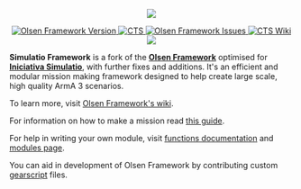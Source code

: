 <p align="center">
    <img src="https://github.com/ProXeN/Simulatio-Framework-Arma-3/blob/master/core/logo.png">
</p>
<p align="center">
    <a href="https://github.com/ProXeN/Simulatio-Framework-Arma-3/releases/latest">
        <img src="https://img.shields.io/badge/Version-3.3.3-blue.svg" alt="Olsen Framework Version">
    </a>
    <a href="https://www.iniciativasimulatio.com.com">
        <img src="https://img.shields.io/badge/Fork-Simulatio-green.svg" alt="CTS">
    </a>
    <a href="https://github.com/ProXeN/Simulatio-Framework-Arma-3/issues">
        <img src="https://img.shields.io/github/issues-raw/ProXeN/Simulatio-Framework-Arma-3.svg?label=Issues" alt="Olsen Framework Issues">
    </a>
    <a href="https://iniciativasimulatio.com/wiki/doku.php?id=edicion:principal">
        <img src="https://img.shields.io/badge/Simulatio-Wiki-lightgrey.svg?colorA=B19E71&colorB=5A5A5A" alt="CTS Wiki">
    </a>
    <a href="https://discord.gg/qnKdQD5mYW">
        <img src="https://img.shields.io/discord/859207675899150417?label=Discord&logo=discord" akt="Discord CTS">
    </a>
</p>

**Simulatio Framework** is a fork of the [**Olsen Framework**](https://github.com/dklollol/Olsen-Framework-Arma-3) optimised for [**Iniciativa Simulatio**](https://www.iniciativasimulatio.com), with further fixes and additions. It's an efficient and modular mission making framework designed to help create large scale, high quality ArmA 3 scenarios. 

To learn more, visit [Olsen Framework's wiki](https://github.com/dklollol/Olsen-Framework-Arma-3/wiki).

For information on how to make a mission read [this guide](https://github.com/dklollol/Olsen-Framework-Arma-3/wiki/Making-your-first-mission).

For help in writing your own module, visit [functions documentation](https://github.com/dklollol/Olsen-Framework-Arma-3/wiki/Framework-functions) and [modules page](https://github.com/dklollol/Olsen-Framework-Arma-3/wiki/Modules).

You can aid in development of Olsen Framework by contributing custom [gearscript](https://github.com/dklollol/Olsen-Framework-Arma-3/wiki/Making-your-first-mission#now-we-will-set-up-gear-script-first-navigate-to-customizationloadouts-folder-create-new-file-and-name-it-with-your-faction-name) files.